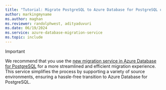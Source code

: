 ```yaml
---
title: "Tutorial: Migrate PostgreSQL to Azure Database for PostgreSQL online via the Azure portal"
author: markingmyname
ms.author: maghan
ms.reviewer: randolphwest, adityaduvuri
ms.date: 06/19/2024
ms.service: azure-database-migration-service
ms.topic: include
---
```


> [!IMPORTANT]
> We recommend that you use the [new migration service in Azure Database for PostgreSQL](/azure/postgresql/migrate/migration-service/concepts-migration-service-postgresql) for a more streamlined and efficient migration experience. This service simplifies the process by supporting a variety of source environments, ensuring a hassle-free transition to Azure Database for PostgreSQL.